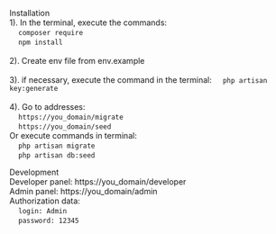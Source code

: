 Installation
<br>
1). In the terminal, execute the commands:
<br>
    &nbsp;&nbsp;&nbsp;&nbsp;`composer require`
<br>
    &nbsp;&nbsp;&nbsp;&nbsp;`npm install`
<br>     
2). Create env file from env.example
<br>  
3). if necessary, execute the command in the terminal:
    &nbsp;&nbsp;&nbsp;&nbsp;`php artisan key:generate`
<br>
<br>
4). Go to addresses:
<br>
    &nbsp;&nbsp;&nbsp;&nbsp;`https://you_domain/migrate`
    <br>
    &nbsp;&nbsp;&nbsp;&nbsp;`https://you_domain/seed`  
Or execute commands in terminal:  
    &nbsp;&nbsp;&nbsp;&nbsp;`php artisan migrate`  
    &nbsp;&nbsp;&nbsp;&nbsp;`php artisan db:seed`  
  
Development
<br>
Developer panel: https://you_domain/developer
<br>
Admin panel: https://you_domain/admin
<br>
Authorization data:  
    &nbsp;&nbsp;&nbsp;&nbsp;`login: Admin`  
    &nbsp;&nbsp;&nbsp;&nbsp;`password: 12345`
 
